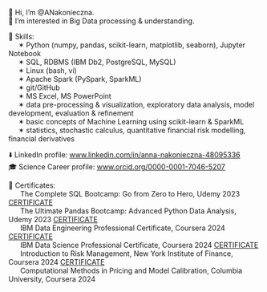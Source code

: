 👋 Hi, I’m @ANakonieczna.<br />
👀 I’m interested in Big Data processing & understanding. <br />

🤹 Skills: <br />
$~~~~~$✶ Python (numpy, pandas, scikit-learn, matplotlib, seaborn), Jupyter Notebook <br />
$~~~~~$✶ SQL, RDBMS (IBM Db2, PostgreSQL, MySQL) <br />
$~~~~~$✶ Linux (bash, vi) <br />
$~~~~~$✶ Apache Spark (PySpark, SparkML) <br />
$~~~~~$✶ git/GitHub <br />
$~~~~~$✶ MS Excel, MS PowerPoint <br />
$~~~~~$✶ data pre-processing & visualization, exploratory data analysis, model development, evaluation & refinement <br />
$~~~~~$✶ basic concepts of Machine Learning using scikit-learn & SparkML <br />
$~~~~~$✶ statistics, stochastic calculus, quantitative financial risk modelling, financial derivatives <br />

⬇️ LinkedIn profile: www.linkedin.com/in/anna-nakonieczna-48095336 <br />
🎓 Science Career profile: www.orcid.org/0000-0001-7046-5207 <br />

🏅 Certificates: <br />
$~~~~~$ The Complete SQL Bootcamp: Go from Zero to Hero, Udemy 2023 [CERTIFICATE](http://ude.my/UC-37c6ebc1-958c-4e1a-afe5-0958d178a098)<br />
$~~~~~$ The Ultimate Pandas Bootcamp: Advanced Python Data Analysis, Udemy 2023 [CERTIFICATE](https://ude.my/UC-c6700ce4-d07f-4b41-abfe-d8e25bc65708)<br />
$~~~~~$ IBM Data Engineering Professional Certificate, Coursera 2024 [CERTIFICATE](https://www.coursera.org/account/accomplishments/specialization/FBHXTNZWTN2Q)<br />
$~~~~~$ IBM Data Science Professional Certificate, Coursera 2024 [CERTIFICATE](https://www.coursera.org/account/accomplishments/specialization/PXR2MGZPQE6T)<br />
$~~~~~$ Introduction to Risk Management, New York Institute of Finance, Coursera 2024 [CERTIFICATE](https://coursera.org/share/0655c887980f8b9151ac864b249674b8)<br />
$~~~~~$ Computational Methods in Pricing and Model Calibration, Columbia University, Coursera 2024 <br />

<!---
ANakonieczna/ANakonieczna is a ✨ special ✨ repository because its `README.md` (this file) appears on your GitHub profile.
You can click the Preview link to take a look at your changes.
--->
